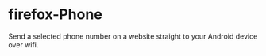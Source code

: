 # firefox-Phone
 Send a selected phone number on a website straight to your Android device over wifi.
